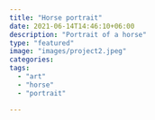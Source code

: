 ```yaml
---
title: "Horse portrait"
date: 2021-06-14T14:46:10+06:00
description: "Portrait of a horse"
type: "featured"
image: "images/project2.jpeg"
categories: 
tags:
  - "art"
  - "horse"
  - "portrait"

---
```


